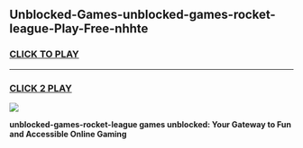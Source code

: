 
## Unblocked-Games-unblocked-games-rocket-league-Play-Free-nhhte
<h3>
<a href="https://premium76.site?title=unblocked-games-rocket-league&ref=20A">CLICK TO PLAY</a></h3>
<hr>

<h3>
<a href="https://premium76.site?title=unblocked-games-rocket-league&ref=20A">CLICK 2 PLAY</a>
  
</h3>

<a href="https://premium76.site?title=unblocked-games-rocket-league&ref=20A"><img src="https://clearcache.store/games.png"></a>


**unblocked-games-rocket-league games unblocked: Your Gateway to Fun and Accessible Online Gaming**
